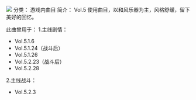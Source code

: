 ![](//static.kivo.wiki/images/music/cover/3Rodxu81T6IXr4xeIRLtOGOUOJBqttMB.png)
分类： 游戏内曲目
简介：
Vol.5 使用曲目，以和风乐器为主，风格舒缓，留下美好的回忆。

此曲曾用于：
1.主线剧情：
 - Vol.5.1.6
 - Vol.5.1.24（战斗后）
 - Vol.5.1.26
 - Vol.5.2.23（战斗后）
 - Vol.5.2.28

2.主线战斗：
 - Vol.5.2.3
